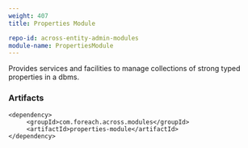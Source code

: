 ```yaml
---
weight: 407
title: Properties Module

repo-id: across-entity-admin-modules
module-name: PropertiesModule
---
```


Provides services and facilities to manage collections of strong typed
properties in a dbms.

<!--more-->


### Artifacts

    <dependency>
         <groupId>com.foreach.across.modules</groupId>
         <artifactId>properties-module</artifactId>
    </dependency>
